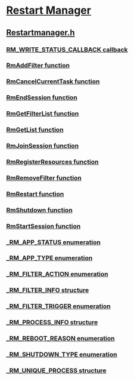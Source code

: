 # [Restart Manager](index.md)
## [Restartmanager.h](../restartmanager/index.md)
### [RM_WRITE_STATUS_CALLBACK callback](../restartmanager/nc-restartmanager-rm_write_status_callback.md)
### [RmAddFilter function](../restartmanager/nf-restartmanager-rmaddfilter.md)
### [RmCancelCurrentTask function](../restartmanager/nf-restartmanager-rmcancelcurrenttask.md)
### [RmEndSession function](../restartmanager/nf-restartmanager-rmendsession.md)
### [RmGetFilterList function](../restartmanager/nf-restartmanager-rmgetfilterlist.md)
### [RmGetList function](../restartmanager/nf-restartmanager-rmgetlist.md)
### [RmJoinSession function](../restartmanager/nf-restartmanager-rmjoinsession.md)
### [RmRegisterResources function](../restartmanager/nf-restartmanager-rmregisterresources.md)
### [RmRemoveFilter function](../restartmanager/nf-restartmanager-rmremovefilter.md)
### [RmRestart function](../restartmanager/nf-restartmanager-rmrestart.md)
### [RmShutdown function](../restartmanager/nf-restartmanager-rmshutdown.md)
### [RmStartSession function](../restartmanager/nf-restartmanager-rmstartsession.md)
### [_RM_APP_STATUS enumeration](../restartmanager/ne-restartmanager-_rm_app_status.md)
### [_RM_APP_TYPE enumeration](../restartmanager/ne-restartmanager-_rm_app_type.md)
### [_RM_FILTER_ACTION enumeration](../restartmanager/ne-restartmanager-_rm_filter_action.md)
### [_RM_FILTER_INFO structure](../restartmanager/ns-restartmanager-_rm_filter_info.md)
### [_RM_FILTER_TRIGGER enumeration](../restartmanager/ne-restartmanager-_rm_filter_trigger.md)
### [_RM_PROCESS_INFO structure](../restartmanager/ns-restartmanager-_rm_process_info.md)
### [_RM_REBOOT_REASON enumeration](../restartmanager/ne-restartmanager-_rm_reboot_reason.md)
### [_RM_SHUTDOWN_TYPE enumeration](../restartmanager/ne-restartmanager-_rm_shutdown_type.md)
### [_RM_UNIQUE_PROCESS structure](../restartmanager/ns-restartmanager-_rm_unique_process.md)
